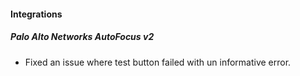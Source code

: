 
#### Integrations

##### Palo Alto Networks AutoFocus v2

- Fixed an issue where test button failed with un informative error.
